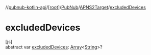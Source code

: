 //[pubnub-kotlin-api](../../../../index.md)/[[root]](../../index.md)/[PubNub](../index.md)/[APNS2Target](index.md)/[excludedDevices](excluded-devices.md)

# excludedDevices

[js]\
abstract var [excludedDevices](excluded-devices.md): [Array](https://kotlinlang.org/api/latest/jvm/stdlib/kotlin-stdlib/kotlin/-array/index.html)&lt;[String](https://kotlinlang.org/api/latest/jvm/stdlib/kotlin-stdlib/kotlin/-string/index.html)&gt;?
